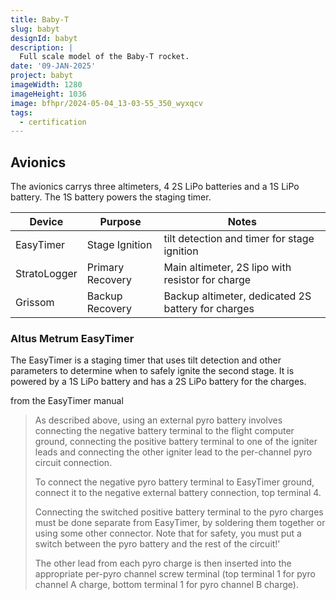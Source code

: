 ```yaml
---
title: Baby-T
slug: babyt
designId: babyt
description: |
  Full scale model of the Baby-T rocket.
date: '09-JAN-2025'
project: babyt
imageWidth: 1280
imageHeight: 1036
image: bfhpr/2024-05-04_13-03-55_350_wyxqcv
tags:
  - certification
---
```


## Avionics

The avionics carrys three altimeters, 4 2S LiPo batteries and a 1S LiPo battery. The 1S battery powers the staging timer.

| Device       | Purpose          | Notes                                              |
| ------------ | ---------------- | -------------------------------------------------- |
| EasyTimer    | Stage Ignition   | tilt detection and timer for stage ignition        |
| StratoLogger | Primary Recovery | Main altimeter, 2S lipo with resistor for charge   |
| Grissom      | Backup Recovery  | Backup altimeter, dedicated 2S battery for charges |

### Altus Metrum EasyTimer

The EasyTimer is a staging timer that uses tilt detection and other parameters to determine when to safely ignite the second stage. It is powered by a 1S LiPo battery and has a 2S LiPo battery for the charges.

from the EasyTimer manual

> As described above, using an external pyro battery involves connecting the negative battery terminal to the flight computer ground, connecting the positive battery terminal to one of the igniter leads and connecting the other igniter lead to the per-channel pyro circuit connection.
>
> To connect the negative pyro battery terminal to EasyTimer ground, connect it to the negative external battery connection, top terminal 4.
>
> Connecting the switched positive battery terminal to the pyro charges must be done separate from EasyTimer, by soldering them together or using some other connector. Note that for safety, you must put a switch between the pyro battery and the rest of the circuit!'
>
> The other lead from each pyro charge is then inserted into the appropriate per-pyro channel screw terminal (top terminal 1 for pyro channel A charge, bottom terminal 1 for pyro channel B charge).
